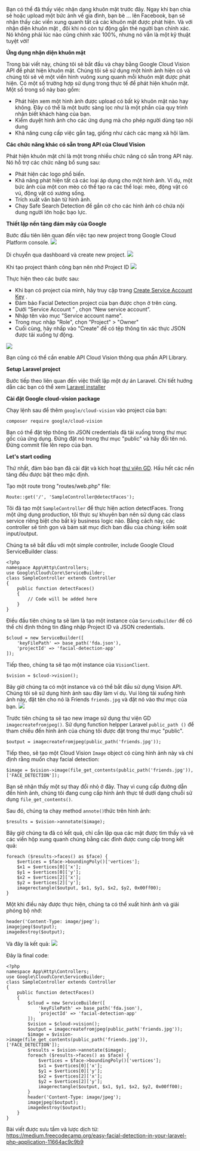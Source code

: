 Bạn có thể đã thấy việc nhận dạng khuôn mặt trước đây. Ngay khi bạn chia sẻ hoặc upload một bức ảnh về gia đình, bạn bè ... lên Facebook, bạn sẽ nhận thấy các viền xung quanh tất cả các khuôn mặt được phát hiện. Và với nhận diện khuôn mặt , đôi khi nó còn tự động gắn thẻ người bạn chính xác. Nó không phải lúc nào cũng chính xác 100%, nhưng nó vẫn là một kỹ thuật tuyệt vời!

**Ứng dụng nhận diện khuôn mặt**

Trong bài viết này, chúng tôi sẽ bắt đầu và chạy bằng Google Cloud Vision API để phát hiện khuôn mặt. Chúng tôi sẽ sử dụng một hình ảnh hiện có và chúng tôi sẽ vẽ một viền hình vuông xung quanh mỗi khuôn mặt được phát hiện.
Có một số trường hợp sử dụng trong thực tế để phát hiện khuôn mặt. Một số trong số này bao gồm:

- Phát hiện xem một hình ảnh được upload có bất kỳ khuôn mặt nào hay không. Đây có thể là một bước sàng lọc như là một phần của quy trình nhận biết khách hàng của bạn.
- Kiểm duyệt hình ảnh cho các ứng dụng mà cho phép người dùng tạo nội dung
- Khả năng cung cấp việc gắn tag, giống như cách các mạng xã hội làm.

**Các chức năng khác có sẵn trong API của Cloud Vision**

Phát hiện khuôn mặt chỉ là một trong nhiều chức năng có sẵn trong API này. Nó hỗ trợ các chức năng bổ sung sau:

- Phát hiện các logo phổ biến.
- Khả năng phát hiện tất cả các loại áp dụng cho một hình ảnh. Ví dụ, một bức ảnh của một con mèo có thể tạo ra các thể loại: mèo, động vật có vú, động vật có xương sống.
- Trích xuất văn bản từ hình ảnh.
- Chạy Safe Search Detection để gắn cờ cho các hình ảnh có chứa nội dung người lớn hoặc bạo lực.

**Thiết lập nền tảng đám mây của Google**

Bước đầu tiên liên quan đến việc tạo new project trong Google Cloud Platform console.
![](https://cdn-images-1.medium.com/max/800/0*uhNzb67M6tzn_F2X.png)

Di chuyển qua dashboard và create new project.
![](https://cdn-images-1.medium.com/max/800/0*oJc-uwwL9bQaQgFv.png)

Khi tạo project thành công bạn nên nhớ Project ID
![](https://cdn-images-1.medium.com/max/800/0*g9RQpBKdAouM_0og.png)

Thực hiện theo các bước sau:

- Khi bạn có project của mình, hãy truy cập trang [Create Service Account Key](https://console.cloud.google.com/apis/credentials/serviceaccountkey) .
- Đảm bảo Facial Detection project của bạn được chọn ở trên cùng.
- Dưới “Service Account ” , chọn “New service account”.
- Nhập tên vào mục "Service account name".
- Trong mục nhập "Role", chọn "Project" > "Owner"
- Cuối cùng, hãy nhấp vào "Create" để có tệp thông tin xác thực JSON được tải xuống tự động.

![](https://cdn-images-1.medium.com/max/800/0*_s7qrvmN--r11QcP.png)

Bạn cũng có thể cần enable API Cloud Vision thông qua phần API Library.

**Setup Laravel project**

Bước tiếp theo liên quan đến việc thiết lập một dự án Laravel. Chi tiết hướng dẫn các bạn có thể xem [Laravel installer](https://laravel.com/docs/5.5#installing-laravel)

**Cài đặt Google cloud-vision package**

Chạy lệnh sau để thêm `google/cloud-vision` vào project của bạn:

```composer require google/cloud-vision```

Bạn có thể đặt tệp thông tin JSON credentials đã tải xuống trong thư mục gốc của ứng dụng. Đừng đặt nó trong thư mục "public" và hãy đổi tên nó. Đừng commit file lên repo của bạn.

**Let's start coding**

Thứ nhất, đảm bảo bạn đã cài đặt và kích hoạt [thư viện GD](http://php.net/manual/en/image.setup.php). Hầu hết các nền tảng đều được bật theo mặc định.

Tạo một route trong "routes/web.php" file:

```Route::get('/', 'SampleController@detectFaces');```

Tôi đã tạo một `SampleController` để thực hiện action detectFaces. Trong một ứng dụng production, tôi thực sự khuyên bạn nên sử dụng các class service riêng biệt cho bất kỳ business logic nào. Bằng cách này, các controller sẽ tinh gọn và bám sát mục đích ban đầu của chúng: kiểm soát input/output.

Chúng ta sẽ bắt đầu với một simple controller, include Google Cloud ServiceBuilder class:

```
<?php
namespace App\Http\Controllers;
use Google\Cloud\Core\ServiceBuilder;
class SampleController extends Controller
{
    public function detectFaces()
    {
        // Code will be added here
    }
}
```
Điều đầu tiên chúng ta sẽ làm là tạo một instance của `ServiceBuilder` để có thể chỉ định thông tin đăng nhập Project ID và JSON credentials.
```
$cloud = new ServiceBuilder([ 
    'keyFilePath' => base_path('fda.json'), 
    'projectId' => 'facial-detection-app' 
]);
```

Tiếp theo, chúng ta sẽ tạo một instance của `VisionClient`.
```
$vision = $cloud->vision();
```

Bây giờ chúng ta có một instance và có thể bắt đầu sử dụng Vision API. Chúng tôi sẽ sử dụng hình ảnh sau đây làm ví dụ. Vui lòng tải xuống hình ảnh này, đặt tên cho nó là Friends `friends.jpg` và đặt nó vào thư mục của bạn.
![](https://cdn-images-1.medium.com/max/800/0*hz8T0-prht25n_O3)


Trước tiên chúng ta sẽ tạo new image sử dụng thư viện GD `imagecreatefromjpeg()`. Sử dụng function helpper Laravel `public_path ()` để tham chiếu đến hình ảnh của chúng tôi được đặt trong thư mục "public".
```
$output = imagecreatefromjpeg(public_path('friends.jpg'));
```

Tiếp theo, sẽ tạo một  Cloud Vision `Image` object có cùng hình ảnh này và chỉ định rằng muốn chạy facial detection:
```
$image = $vision->image(file_get_contents(public_path('friends.jpg')), ['FACE_DETECTION']);
```

Bạn sẽ nhận thấy một sự thay đổi nhỏ ở đây. Thay vì cung cấp đường dẫn đến hình ảnh, chúng tôi đang cung cấp hình ảnh thực tế dưới dạng chuỗi sử dụng `file_get_contents()`.

Sau đó, chúng ta chạy method `annote()`thức trên hình ảnh:
```
$results = $vision->annotate($image);
```

Bây giờ chúng ta đã có kết quả, chỉ cần lặp qua các mặt được tìm thấy và vẽ các viền hộp xung quanh chúng bằng các đỉnh được cung cấp trong kết quả:
```
foreach ($results->faces() as $face) {
    $vertices = $face->boundingPoly()['vertices'];
    $x1 = $vertices[0]['x'];
    $y1 = $vertices[0]['y'];
    $x2 = $vertices[2]['x'];
    $y2 = $vertices[2]['y'];
    imagerectangle($output, $x1, $y1, $x2, $y2, 0x00ff00);
}
```

Một khi điều này được thực hiện, chúng ta có thể xuất hình ảnh và giải phóng bộ nhớ:
```
header('Content-Type: image/jpeg'); 
imagejpeg($output); 
imagedestroy($output);
```

Và đây là kết quả:
![](https://cdn-images-1.medium.com/max/800/1*TXSrJWlK-W8IOG64706n6Q.jpeg)

Đây là final code:
```
<?php
namespace App\Http\Controllers;
use Google\Cloud\Core\ServiceBuilder;
class SampleController extends Controller
{
    public function detectFaces()
    {
        $cloud = new ServiceBuilder([
            'keyFilePath' => base_path('fda.json'),
            'projectId' => 'facial-detection-app'
        ]);
        $vision = $cloud->vision();
        $output = imagecreatefromjpeg(public_path('friends.jpg'));
        $image = $vision->image(file_get_contents(public_path('friends.jpg')), ['FACE_DETECTION']);
        $results = $vision->annotate($image);
        foreach ($results->faces() as $face) {
            $vertices = $face->boundingPoly()['vertices'];
            $x1 = $vertices[0]['x'];
            $y1 = $vertices[0]['y'];
            $x2 = $vertices[2]['x'];
            $y2 = $vertices[2]['y'];
            imagerectangle($output, $x1, $y1, $x2, $y2, 0x00ff00);
        }
        header('Content-Type: image/jpeg');
        imagejpeg($output);
        imagedestroy($output);
    }
}
```

Bài viết được sưu tầm và lược dịch từ: https://medium.freecodecamp.org/easy-facial-detection-in-your-laravel-php-application-11664ac9c9b9